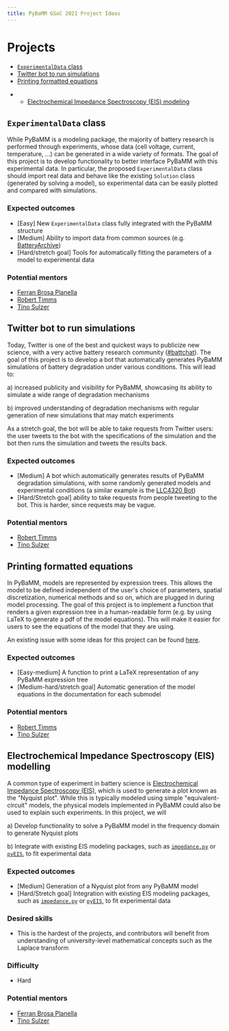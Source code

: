 ```yaml
---
title: PyBaMM GSoC 2021 Project Ideas
---
```


# Projects

* [`ExperimentalData` class](#experimentaldata-class)
* [Twitter bot to run simulations](#twitter-bot-to-run-simulations)
* [Printing formatted equations](#printing-formatted-equations)
- * [Electrochemical Impedance Spectroscopy (EIS) modeling](#electrochemical-impedance-spectroscopy-eis-modelling)

## `ExperimentalData` class

While PyBaMM is a modeling package, the majority of battery research is performed through experiments, whose data (cell voltage, current, temperature, ...) can be generated in a wide variety of formats.
The goal of this project is to develop functionality to better interface PyBaMM with this experimental data.
In particular, the proposed `ExperimentalData` class should import real data and behave like the existing `Solution` class (generated by solving a model), so experimental data can be easily plotted and compared with simulations.

### Expected outcomes
* [Easy] New `ExperimentalData` class fully integrated with the PyBaMM structure
* [Medium] Ability to import data from common sources (e.g. [BatteryArchive](https://www.batteryarchive.org/))
* [Hard/stretch goal] Tools for automatically fitting the parameters of a model to experimental data

### Potential mentors
* [Ferran Brosa Planella](https://github.com/brosaplanella)
* [Robert Timms](https://github.com/rtimms)
* [Tino Sulzer](https://github.com/tinosulzer)

## Twitter bot to run simulations

Today, Twitter is one of the best and quickest ways to publicize new science, with a very active battery research community ([#battchat](https://twitter.com/hashtag/battchat?src=hashtag_click)).
The goal of this project is to develop a bot that automatically generates PyBaMM simulations of battery degradation under various conditions.
This will lead to:

a) increased publicity and visibility for PyBaMM, showcasing its ability to simulate a wide range of degradation mechanisms

b) improved understanding of degradation mechanisms with regular generation of new simulations that may match experiments

As a stretch goal, the bot will be able to take requests from Twitter users: the user tweets to the bot with the specifications of the simulation and the bot then runs the simulation and tweets the results back.

### Expected outcomes
* [Medium] A bot which automatically generates results of PyBaMM degradation simulations, with some randomly generated models and experimental conditions (a similar example is the [LLC4320 Bot](https://twitter.com/LLC4320Bot))
* [Hard/Stretch goal] ability to take requests from people tweeting to the bot. This is harder, since requests may be vague.

### Potential mentors
* [Robert Timms](https://github.com/rtimms)
* [Tino Sulzer](https://github.com/tinosulzer)

## Printing formatted equations

In PyBaMM, models are represented by expression trees. This allows the model to be defined independent of the user's choice of parameters, spatial discretization, numerical methods and so on, which are plugged in during model processing.
The goal of this project is to implement a function that renders a given expression tree in a human-readable form (e.g. by using LaTeX to generate a pdf of the model equations).
This will make it easier for users to see the equations of the model that they are using.

An existing issue with some ideas for this project can be found [here](https://github.com/pybamm-team/PyBaMM/issues/722).

### Expected outcomes
* [Easy-medium] A function to print a LaTeX representation of any PyBaMM expression tree
* [Medium-hard/stretch goal] Automatic generation of the model equations in the documentation for each submodel

### Potential mentors
* [Robert Timms](https://github.com/rtimms)
* [Tino Sulzer](https://github.com/tinosulzer)

## Electrochemical Impedance Spectroscopy (EIS) modelling

A common type of experiment in battery science is [Electrochemical Impedance Spectroscopy (EIS)](https://www.gamry.com/application-notes/EIS/basics-of-electrochemical-impedance-spectroscopy/), which is used to generate a plot known as the "Nyquist plot".
While this is typically modeled using simple "equivalent-circuit" models, the physical models implemented in PyBaMM could also be used to explain such experiments.
In this project, we will

a) Develop functionality to solve a PyBaMM model in the frequency domain to generate Nyquist plots

b) Integrate with existing EIS modeling packages, such as [`impedance.py`](https://github.com/ECSHackWeek/impedance.py) or [`pyEIS`](https://github.com/kbknudsen/PyEIS), to fit experimental data

### Expected outcomes
* [Medium] Generation of a Nyquist plot from any PyBaMM model
* [Hard/Stretch goal] Integration with existing EIS modeling packages, such as [`impedance.py`](https://github.com/ECSHackWeek/impedance.py) or [`pyEIS`](https://github.com/kbknudsen/PyEIS), to fit experimental data

### Desired skills
* This is the hardest of the projects, and contributors will benefit from understanding of university-level mathematical concepts such as the Laplace transform

### Difficulty
* Hard

### Potential mentors
* [Ferran Brosa Planella](https://github.com/brosaplanella)
* [Tino Sulzer](https://github.com/tinosulzer)
